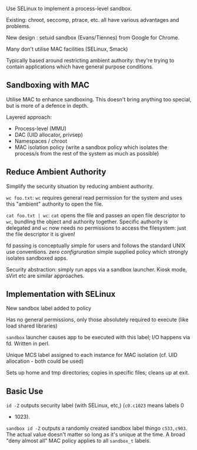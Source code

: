 ---
---

Use SELinux to implement a process-level sandbox.

Existing: chroot, seccomp, ptrace, etc. all have various advantages and
problems.

New design : setuid sandbox (Evans/Tiennes) from Google for Chrome.

Many don't utilise MAC facilities (SELinux, Smack)

Typically based around restricting ambient authority: they're trying to
contain applications which have general purpose conditions.

Sandboxing with MAC
-------------------

Utilise MAC to enhance sandboxing. This doesn't bring anything too special,
but is more of a defence in depth.

Layered approach:

- Process-level (MMU)
- DAC (UID allocator, privsep)
- Namespaces / chroot
- MAC isolation policy (write a sandbox policy which isolates the process/s
  from the rest of the system as much as possible)

Reduce Ambient Authority
------------------------

Simplify the security situation by reducing ambient authority.

`wc foo.txt`: `wc` requires general read permission for the system and uses
this "ambient" authority to open the file.

`cat foo.txt | wc`: `cat` opens the file and passes an open file descriptor to
`wc`, bundling the object and authority together. Specific authority is
delegated and `wc` now needs no permissions to access the filesystem: just the
file descriptor it is given!

fd passing is conceptually simple for users and follows the standard UNIX use
conventions. *zero configruration* simple supplied policy which strongly
isolates sandboxed apps.

Security abstraction: simply run apps via a sandbox launcher. Kiosk mode,
sVirt etc are similar approaches.

Implementation with SELinux
---------------------------

New sandbox label added to policy

Has no general permissions, only those absolutely required to execute (like
load shared libraries)

`sandbox` launcher causes app to be executed with this label; I/O happens via
fd. Written in perl.

Unique MCS label assigned to each instance for MAC isolation (cf. UID
allocation - both could be used)

Sets up home and tmp directories; copies in specific files; cleans up at exit.

Basic Use
---------

`id -Z` outputs security label (with SELinux, etc,) (`c0.c1023` means labels 0
- 1023).

`sandbox id -Z` outputs a randomly created sandbox label thingo `c533,c903`.
The actual value doesn't matter so long as it's unique at the time. A broad
"deny almost all" MAC policy applies to all `sandbox_t` labels.
